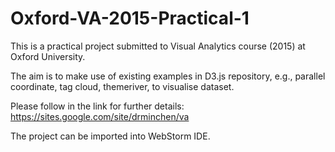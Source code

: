 # Oxford-VA-2015-Practical-1
This is a practical project submitted to Visual Analytics course (2015) at Oxford University. 

The aim is to make use of existing examples in D3.js repository, e.g., parallel coordinate, tag cloud, themeriver, to visualise dataset.

Please follow in the link for further details: https://sites.google.com/site/drminchen/va

The project can be imported into WebStorm IDE.
